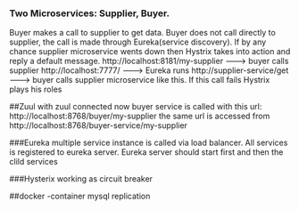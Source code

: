 ### Two Microservices: Supplier, Buyer.
Buyer makes a call to supplier to get data. Buyer does not call directly to supplier, the call is made through Eureka(service discovery). If by any chance supplier microservice wents down then Hystrix takes into action and reply a default message.
http://localhost:8181/my-supplier ---> buyer calls supplier
http://localhost:7777/ ---> Eureka runs
http://supplier-service/get ---> buyer calls supplier microservice like this. If this call fails Hystrix plays his roles

##Zuul
with zuul connected now buyer service is called with this url:
http://localhost:8768/buyer/my-supplier
the same url is accessed from
http://localhost:8768/buyer-service/my-supplier


###Eureka
multiple service instance is called via load balancer.
All services is registered to eureka server.
Eureka server should start first and then the clild services

###Hysterix
working as circuit breaker

##docker
-container mysql replication

